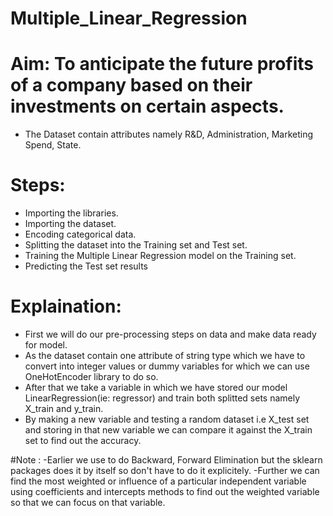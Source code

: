 # Multiple_Linear_Regression
# Aim: To anticipate the future profits of a company based on their investments on certain aspects. 
- The Dataset contain attributes namely R&D, Administration, Marketing Spend, State.
# Steps: 
  - Importing the libraries.
  - Importing the dataset.
  - Encoding categorical data.
  - Splitting the dataset into the Training set and Test set.
  - Training the Multiple Linear Regression model on the Training set.
  - Predicting the Test set results
# Explaination:
  - First we will do our pre-processing steps on  data and make data ready for model.
  - As the dataset contain one attribute of string type which we have to convert into integer values or dummy variables for which we can use OneHotEncoder library to do so.
  - After that we take a variable in which we have stored our model LinearRegression(ie: regressor) and train both splitted sets namely X_train and y_train.
  - By making a new variable and testing a random dataset i.e X_test set and storing in that new variable we can compare it against the X_train set to find out the accuracy.

#Note : -Earlier we use to do Backward, Forward Elimination but the sklearn packages does it by itself so don't have to do it explicitely.
        -Further we can find the most weighted or influence of a particular independent variable using coefficients and intercepts methods to find out the weighted variable so that we can focus on that variable.
        
